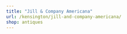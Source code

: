 ```yaml
---
title: "Jill & Company Americana"
url: /kensington/jill-and-company-americana/
shop: antiques
---
```

